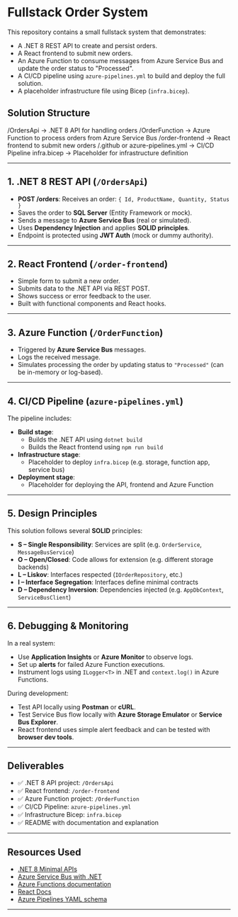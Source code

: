 # Fullstack Order System

This repository contains a small fullstack system that demonstrates:
- A .NET 8 REST API to create and persist orders.
- A React frontend to submit new orders.
- An Azure Function to consume messages from Azure Service Bus and update the order status to "Processed".
- A CI/CD pipeline using `azure-pipelines.yml` to build and deploy the full solution.
- A placeholder infrastructure file using Bicep (`infra.bicep`).

## Solution Structure
/OrdersApi → .NET 8 API for handling orders
/OrderFunction → Azure Function to process orders from Azure Service Bus
/order-frontend → React frontend to submit new orders
/.github or azure-pipelines.yml → CI/CD Pipeline
infra.bicep → Placeholder for infrastructure definition


---

## 1. .NET 8 REST API (`/OrdersApi`)
- **POST /orders**: Receives an order: `{ Id, ProductName, Quantity, Status }`
- Saves the order to **SQL Server** (Entity Framework or mock).
- Sends a message to **Azure Service Bus** (real or simulated).
- Uses **Dependency Injection** and applies **SOLID principles**.
- Endpoint is protected using **JWT Auth** (mock or dummy authority).

---

## 2. React Frontend (`/order-frontend`)
- Simple form to submit a new order.
- Submits data to the .NET API via REST POST.
- Shows success or error feedback to the user.
- Built with functional components and React hooks.

---

## 3. Azure Function (`/OrderFunction`)
- Triggered by **Azure Service Bus** messages.
- Logs the received message.
- Simulates processing the order by updating status to `"Processed"` (can be in-memory or log-based).

---

## 4. CI/CD Pipeline (`azure-pipelines.yml`)
The pipeline includes:
- **Build stage**:
  - Builds the .NET API using `dotnet build`
  - Builds the React frontend using `npm run build`
- **Infrastructure stage**:
  - Placeholder to deploy `infra.bicep` (e.g. storage, function app, service bus)
- **Deployment stage**:
  - Placeholder for deploying the API, frontend and Azure Function

---

## 5. Design Principles

This solution follows several **SOLID** principles:

- **S – Single Responsibility**: Services are split (e.g. `OrderService`, `MessageBusService`)
- **O – Open/Closed**: Code allows for extension (e.g. different storage backends)
- **L – Liskov**: Interfaces respected (`IOrderRepository`, etc.)
- **I – Interface Segregation**: Interfaces define minimal contracts
- **D – Dependency Inversion**: Dependencies injected (e.g. `AppDbContext`, `ServiceBusClient`)

---

## 6. Debugging & Monitoring

In a real system:
- Use **Application Insights** or **Azure Monitor** to observe logs.
- Set up **alerts** for failed Azure Function executions.
- Instrument logs using `ILogger<T>` in .NET and `context.log()` in Azure Functions.

During development:
- Test API locally using **Postman** or **cURL**.
- Test Service Bus flow locally with **Azure Storage Emulator** or **Service Bus Explorer**.
- React frontend uses simple alert feedback and can be tested with **browser dev tools**.

---

## Deliverables

- ✅ .NET 8 API project: `/OrdersApi`
- ✅ React frontend: `/order-frontend`
- ✅ Azure Function project: `/OrderFunction`
- ✅ CI/CD Pipeline: `azure-pipelines.yml`
- ✅ Infrastructure Bicep: `infra.bicep`
- ✅ README with documentation and explanation

---

## Resources Used

- [.NET 8 Minimal APIs](https://learn.microsoft.com/en-us/aspnet/core/fundamentals/minimal-apis)
- [Azure Service Bus with .NET](https://learn.microsoft.com/en-us/azure/service-bus-messaging/)
- [Azure Functions documentation](https://learn.microsoft.com/en-us/azure/azure-functions/)
- [React Docs](https://react.dev/)
- [Azure Pipelines YAML schema](https://learn.microsoft.com/en-us/azure/devops/pipelines/yaml-schema)

---
